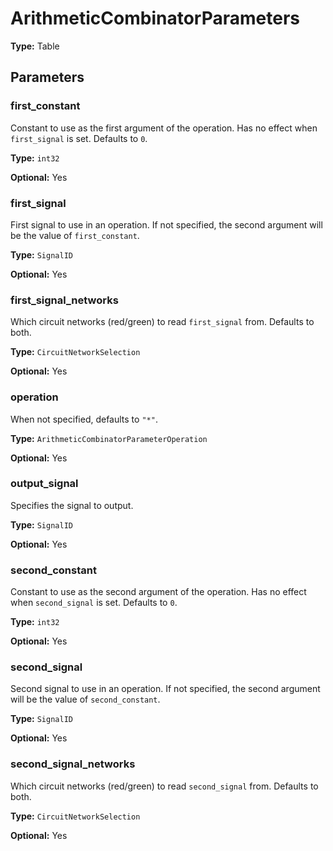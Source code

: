 # ArithmeticCombinatorParameters

**Type:** Table

## Parameters

### first_constant

Constant to use as the first argument of the operation. Has no effect when `first_signal` is set. Defaults to `0`.

**Type:** `int32`

**Optional:** Yes

### first_signal

First signal to use in an operation. If not specified, the second argument will be the value of `first_constant`.

**Type:** `SignalID`

**Optional:** Yes

### first_signal_networks

Which circuit networks (red/green) to read `first_signal` from. Defaults to both.

**Type:** `CircuitNetworkSelection`

**Optional:** Yes

### operation

When not specified, defaults to `"*"`.

**Type:** `ArithmeticCombinatorParameterOperation`

**Optional:** Yes

### output_signal

Specifies the signal to output.

**Type:** `SignalID`

**Optional:** Yes

### second_constant

Constant to use as the second argument of the operation. Has no effect when `second_signal` is set. Defaults to `0`.

**Type:** `int32`

**Optional:** Yes

### second_signal

Second signal to use in an operation. If not specified, the second argument will be the value of `second_constant`.

**Type:** `SignalID`

**Optional:** Yes

### second_signal_networks

Which circuit networks (red/green) to read `second_signal` from. Defaults to both.

**Type:** `CircuitNetworkSelection`

**Optional:** Yes

